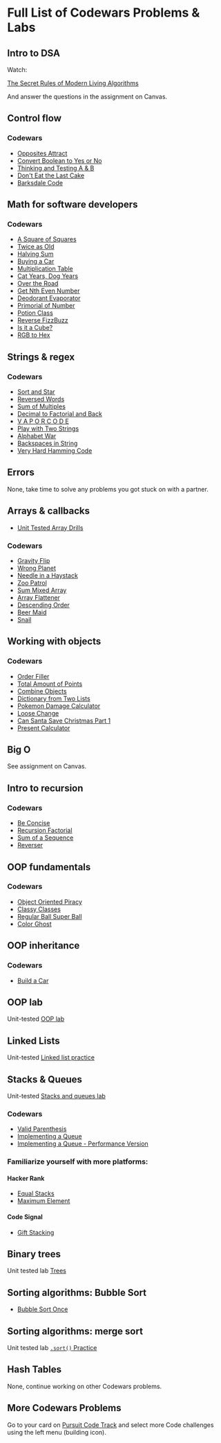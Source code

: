 # Full List of Codewars Problems & Labs

## Intro to DSA

Watch:

[The Secret Rules of Modern Living Algorithms](https://www.youtube.com/watch?v=kiFfp-HAu64)

And answer the questions in the assignment on Canvas.

## Control flow

### Codewars

- [Opposites Attract](https://www.codewars.com/kata/555086d53eac039a2a000083)
- [Convert Boolean to Yes or No](https://www.codewars.com/kata/53369039d7ab3ac506000467)
- [Thinking and Testing A & B](https://www.codewars.com/kata/56d904db9963e9cf5000037d)
- [Don't Eat the Last Cake ](https://www.codewars.com/kata/5384df88aa6fc164bb000e7d)
- [Barksdale Code](https://www.codewars.com/kata/573d498eb90ccf20a000002a)

## Math for software developers

### Codewars

- [A Square of Squares](https://www.codewars.com/kata/54c27a33fb7da0db0100040e)
- [Twice as Old](https://www.codewars.com/kata/5b853229cfde412a470000d0)
- [Halving Sum](https://www.codewars.com/kata/5a58d46cfd56cb4e8600009d)
- [Buying a Car](https://www.codewars.com/kata/554a44516729e4d80b000012)
- [Multiplication Table](https://www.codewars.com/kata/5a2fd38b55519ed98f0000ce)
- [Cat Years, Dog Years](https://www.codewars.com/kata/5a6663e9fd56cb5ab800008b)
- [Over the Road](https://www.codewars.com/kata/5f0ed36164f2bc00283aed07)
- [Get Nth Even Number](https://www.codewars.com/kata/5933a1f8552bc2750a0000ed)
- [Deodorant Evaporator](https://www.codewars.com/kata/5506b230a11c0aeab3000c1f)
- [Primorial of Number](https://www.codewars.com/kata/5a99a03e4a6b34bb3c000124)
- [Potion Class](https://www.codewars.com/kata/5981ff1daf72e8747d000091)
- [Reverse FizzBuzz](https://www.codewars.com/kata/reverse-fizzbuzz)
- [Is it a Cube?](https://www.codewars.com/kata/58d248c7012397a81800005c/solutions/javascript)
- [RGB to Hex](https://www.codewars.com/kata/513e08acc600c94f01000001)

## Strings & regex

### Codewars

- [Sort and Star](https://www.codewars.com/kata/57cfdf34902f6ba3d300001e)
- [Reversed Words](https://www.codewars.com/kata/51c8991dee245d7ddf00000e)
- [Sum of Multiples](https://www.codewars.com/kata/sum-of-multiples)
- [Decimal to Factorial and Back](https://www.codewars.com/kata/54e320dcebe1e583250008fd)
- [V A P O R C O D E](https://www.codewars.com/kata/5966eeb31b229e44eb00007a)
- [Play with Two Strings](https://www.codewars.com/kata/56c30ad8585d9ab99b000c54)
- [Alphabet War](https://www.codewars.com/kata/59377c53e66267c8f6000027)
- [Backspaces in String](https://www.codewars.com/kata/5727bb0fe81185ae62000ae3)
- [Very Hard Hamming Code](https://www.codewars.com/kata/5ef9ca8b76be6d001d5e1c3e)

## Errors

None, take time to solve any problems you got stuck on with a partner.

## Arrays & callbacks

- [Unit Tested Array Drills](https://github.com/joinpursuit/array-method-drills)

### Codewars

- [Gravity Flip](https://www.codewars.com/kata/5f70c883e10f9e0001c89673)
- [Wrong Planet](https://www.codewars.com/kata/515e188a311df01cba000003)
- [Needle in a Haystack](https://www.codewars.com/kata/56676e8fabd2d1ff3000000)
- [Zoo Patrol](https://www.codewars.com/kata/5276c18121e20900c0000235)
- [Sum Mixed Array](https://www.codewars.com/kata/sum-mixed-array)
- [Array Flattener](https://www.codewars.com/kata/57ee99a16c8df7b02d00045f)
- [Descending Order](https://www.codewars.com/kata/5467e4d82edf8bbf40000155?utm_source=newsletter)
- [Beer Maid](https://www.codewars.com/kata/51e04f6b544cf3f6550000c1?utm_source=newsletter)
- [Snail](https://www.codewars.com/kata/521c2db8ddc89b9b7a0000c1)

## Working with objects

### Codewars

- [Order Filler](https://www.codewars.com/kata/586ee462d0982081bf001f07)
- [Total Amount of Points](https://www.codewars.com/kata/5bb904724c47249b10000131)
- [Combine Objects](https://www.codewars.com/kata/56bd9e4b0d0b64eaf5000819)
- [Dictionary from Two Lists](https://www.codewars.com/kata/5533c2a50c4fea6832000101)
- [Pokemon Damage Calculator](https://www.codewars.com/kata/536e9a7973130a06eb000e9f)
- [Loose Change](https://www.codewars.com/kata/5571f712ddf00b54420000ee)
- [Can Santa Save Christmas Part 1](https://www.codewars.com/kata/5857e8bb9948644aa1000246)
- [Present Calculator](https://www.codewars.com/kata/585b989c45376c73e30000d1)

## Big O

See assignment on Canvas.

## Intro to recursion

### Codewars

- [Be Concise](https://www.codewars.com/kata/5703c093022cd1aae90012c9)
- [Recursion Factorial](https://www.codewars.com/kata/5694cb0ec554589633000036)
- [Sum of a Sequence](https://www.codewars.com/kata/586f6741c66d18c22800010a)
- [Reverser](https://www.codewars.com/kata/58069e4cf3c13ef3a6000168)

## OOP fundamentals

### Codewars

- [Object Oriented Piracy](https://www.codewars.com/kata/54fe05c4762e2e3047000add)
- [Classy Classes](https://www.codewars.com/kata/55a144eff5124e546400005a)
- [Regular Ball Super Ball](https://www.codewars.com/kata/53f0f358b9cb376eca001079)
- [Color Ghost](https://www.codewars.com/kata/53f1015fa9fe02cbda00111a)

## OOP inheritance

### Codewars

- [Build a Car](https://www.codewars.com/kata/5832d6e2565e120ae60000bb)

## OOP lab

Unit-tested [OOP lab](https://github.com/joinpursuit/oop-fruits-pets-lab)

## Linked Lists

Unit-tested [Linked list practice](https://github.com/joinpursuit/m6-linked-list-practice)

## Stacks & Queues

Unit-tested [Stacks and queues lab](https://github.com/joinpursuit/m6-stacks-queues-practice)

### Codewars

- [Valid Parenthesis](https://www.codewars.com/kata/valid-parentheses)
- [Implementing a Queue](https://www.codewars.com/kata/implementing-a-queue)
- [Implementing a Queue - Performance Version](https://www.codewars.com/kata/implementing-a-queue-performance-version)

### Familiarize yourself with more platforms:

#### Hacker Rank

- [Equal Stacks](https://www.hackerrank.com/challenges/equal-stacks/problem)
- [Maximum Element](https://www.hackerrank.com/challenges/maximum-element/problem)

#### Code Signal

- [Gift Stacking](https://app.codesignal.com/challenge/ZQMreaCmFzshtoETf)

## Binary trees

Unit tested lab [Trees](https://github.com/joinpursuit/m6-trees-introduction-lab)

## Sorting algorithms: Bubble Sort

- [Bubble Sort Once](https://www.codewars.com/kata/bubblesort-once)

## Sorting algorithms: merge sort

Unit tested lab [`.sort()` Practice](https://github.com/joinpursuit/m6-sorting-algos-practice)

## Hash Tables

None, continue working on other Codewars problems.

## More Codewars Problems

Go to your card on [Pursuit Code Track](https://pursuit.codetrack.dev) and select more Code challenges using the left menu (building icon).
